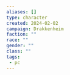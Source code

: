 ```yaml
---
aliases: []
type: character
created: 2024-02-02
campaign: Drakkenheim
faction: ""
race: ""
gender: ""
class: ""
tags:
 - pc
---
```


